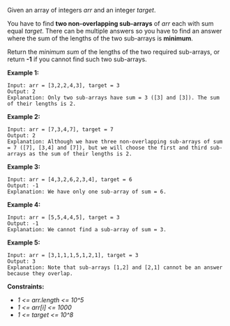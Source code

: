 Given an array of integers *arr* and an integer *target*.

You have to find **two non-overlapping sub-arrays** of *arr* each with sum equal *target*. There can be multiple answers so you have to find an answer where the sum of the lengths of the two sub-arrays is **minimum**.

Return the *minimum sum* of the lengths of the two required sub-arrays, or return **-1** if you cannot find such two sub-arrays.

**Example 1:**
```
Input: arr = [3,2,2,4,3], target = 3
Output: 2
Explanation: Only two sub-arrays have sum = 3 ([3] and [3]). The sum of their lengths is 2.
```

**Example 2:**
```
Input: arr = [7,3,4,7], target = 7
Output: 2
Explanation: Although we have three non-overlapping sub-arrays of sum = 7 ([7], [3,4] and [7]), but we will choose the first and third sub-arrays as the sum of their lengths is 2.
```

**Example 3:**
```
Input: arr = [4,3,2,6,2,3,4], target = 6
Output: -1
Explanation: We have only one sub-array of sum = 6.
```

**Example 4:**
```
Input: arr = [5,5,4,4,5], target = 3
Output: -1
Explanation: We cannot find a sub-array of sum = 3.
```

**Example 5:**
```
Input: arr = [3,1,1,1,5,1,2,1], target = 3
Output: 3
Explanation: Note that sub-arrays [1,2] and [2,1] cannot be an answer because they overlap.
```

**Constraints:**

* *1 <= arr.length <= 10^5*
* *1 <= arr[i] <= 1000*
* *1 <= target <= 10^8*